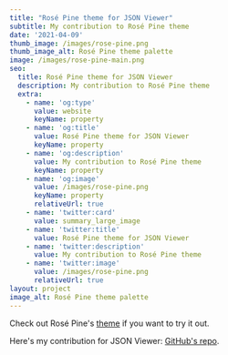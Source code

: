 ```yaml
---
title: "Rosé Pine theme for JSON Viewer"
subtitle: My contribution to Rosé Pine theme
date: '2021-04-09'
thumb_image: /images/rose-pine.png
thumb_image_alt: Rosé Pine theme palette
image: /images/rose-pine-main.png
seo:
  title: Rosé Pine theme for JSON Viewer
  description: My contribution to Rosé Pine theme
  extra:
    - name: 'og:type'
      value: website
      keyName: property
    - name: 'og:title'
      value: Rosé Pine theme for JSON Viewer
      keyName: property
    - name: 'og:description'
      value: My contribution to Rosé Pine theme
      keyName: property
    - name: 'og:image'
      value: /images/rose-pine.png
      keyName: property
      relativeUrl: true
    - name: 'twitter:card'
      value: summary_large_image
    - name: 'twitter:title'
      value: Rosé Pine theme for JSON Viewer
    - name: 'twitter:description'
      value: My contribution to Rosé Pine theme
    - name: 'twitter:image'
      value: /images/rose-pine.png
      relativeUrl: true
layout: project
image_alt: Rosé Pine theme palette
---
```


Check out Rosé Pine's [theme](https://rosepinetheme.com/) if you want to try it out.

Here's my contribution for JSON Viewer: [GitHub's repo](https://github.com/emlez/json-viewer).
